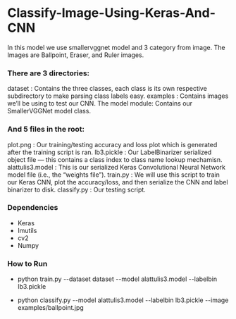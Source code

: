 # Classify-Image-Using-Keras-And-CNN
In this model we use smallervggnet model and 3 category from image. The Images are Ballpoint, Eraser, and Ruler images. 

### There are 3 directories:
dataset : Contains the three classes, each class is its own respective subdirectory to make parsing class labels easy.
examples : Contains images we’ll be using to test our CNN.
The model  module: Contains our SmallerVGGNet  model class.

### And 5 files in the root:
plot.png : Our training/testing accuracy and loss plot which is generated after the training script is ran.
lb3.pickle : Our LabelBinarizer  serialized object file — this contains a class index to class name lookup mechamisn.
alattulis3.model : This is our serialized Keras Convolutional Neural Network model file (i.e., the “weights file”).
train.py : We will use this script to train our Keras CNN, plot the accuracy/loss, and then serialize the CNN and label binarizer to disk.
classify.py : Our testing script.

### Dependencies
* Keras
* Imutils
* cv2
* Numpy
                  
### How to Run
* python train.py --dataset dataset --model alattulis3.model --labelbin lb3.pickle

* python classify.py --model alattulis3.model --labelbin lb3.pickle --image examples/ballpoint.jpg
